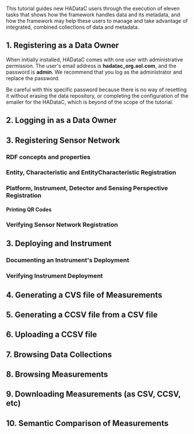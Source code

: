 This tutorial guides new HADataC users through the execution of eleven tasks that shows how the framework handles data and its metadata, and how the framework may help these users to manage and take advantage of integrated, combined collections of data and metadata.

## 1. Registering as a Data Owner

When initially installed, HADataC comes with one user with administrative permission. The user's email address is **hadatac_org.aol.com**, and the password is **admin**. We recommend that you log as the administrator and replace the password. 

Be careful with this specific password because there is no way of resetting it without erasing the data repository, or completing the configuration of the emailer for the HADataC, which is beyond of the scope of the tutorial. 

## 2. Logging in as a Data Owner

## 3. Registering Sensor Network

### RDF concepts and properties

### Entity, Characteristic and EntityCharacteristic Registration

### Platform, Instrument, Detector and Sensing Perspective Registration

#### Printing QR Codes

### Verifying Sensor Network Registration

## 3. Deploying and Instrument

### Documenting an Instrument's Deployment

### Verifying Instrument Deployment

## 4. Generating a CVS file of Measurements

## 5. Generating a CCSV file from a CSV file

## 6. Uploading a CCSV file

## 7. Browsing Data Collections

## 8. Browsing Measurements

## 9. Downloading Measurements (as CSV, CCSV, etc)

## 10. Semantic Comparison of Measurements  